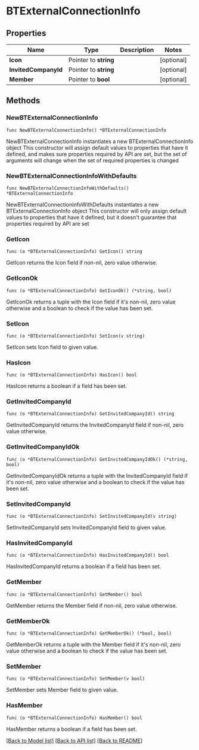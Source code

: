 # BTExternalConnectionInfo

## Properties

Name | Type | Description | Notes
------------ | ------------- | ------------- | -------------
**Icon** | Pointer to **string** |  | [optional] 
**InvitedCompanyId** | Pointer to **string** |  | [optional] 
**Member** | Pointer to **bool** |  | [optional] 

## Methods

### NewBTExternalConnectionInfo

`func NewBTExternalConnectionInfo() *BTExternalConnectionInfo`

NewBTExternalConnectionInfo instantiates a new BTExternalConnectionInfo object
This constructor will assign default values to properties that have it defined,
and makes sure properties required by API are set, but the set of arguments
will change when the set of required properties is changed

### NewBTExternalConnectionInfoWithDefaults

`func NewBTExternalConnectionInfoWithDefaults() *BTExternalConnectionInfo`

NewBTExternalConnectionInfoWithDefaults instantiates a new BTExternalConnectionInfo object
This constructor will only assign default values to properties that have it defined,
but it doesn't guarantee that properties required by API are set

### GetIcon

`func (o *BTExternalConnectionInfo) GetIcon() string`

GetIcon returns the Icon field if non-nil, zero value otherwise.

### GetIconOk

`func (o *BTExternalConnectionInfo) GetIconOk() (*string, bool)`

GetIconOk returns a tuple with the Icon field if it's non-nil, zero value otherwise
and a boolean to check if the value has been set.

### SetIcon

`func (o *BTExternalConnectionInfo) SetIcon(v string)`

SetIcon sets Icon field to given value.

### HasIcon

`func (o *BTExternalConnectionInfo) HasIcon() bool`

HasIcon returns a boolean if a field has been set.

### GetInvitedCompanyId

`func (o *BTExternalConnectionInfo) GetInvitedCompanyId() string`

GetInvitedCompanyId returns the InvitedCompanyId field if non-nil, zero value otherwise.

### GetInvitedCompanyIdOk

`func (o *BTExternalConnectionInfo) GetInvitedCompanyIdOk() (*string, bool)`

GetInvitedCompanyIdOk returns a tuple with the InvitedCompanyId field if it's non-nil, zero value otherwise
and a boolean to check if the value has been set.

### SetInvitedCompanyId

`func (o *BTExternalConnectionInfo) SetInvitedCompanyId(v string)`

SetInvitedCompanyId sets InvitedCompanyId field to given value.

### HasInvitedCompanyId

`func (o *BTExternalConnectionInfo) HasInvitedCompanyId() bool`

HasInvitedCompanyId returns a boolean if a field has been set.

### GetMember

`func (o *BTExternalConnectionInfo) GetMember() bool`

GetMember returns the Member field if non-nil, zero value otherwise.

### GetMemberOk

`func (o *BTExternalConnectionInfo) GetMemberOk() (*bool, bool)`

GetMemberOk returns a tuple with the Member field if it's non-nil, zero value otherwise
and a boolean to check if the value has been set.

### SetMember

`func (o *BTExternalConnectionInfo) SetMember(v bool)`

SetMember sets Member field to given value.

### HasMember

`func (o *BTExternalConnectionInfo) HasMember() bool`

HasMember returns a boolean if a field has been set.


[[Back to Model list]](../README.md#documentation-for-models) [[Back to API list]](../README.md#documentation-for-api-endpoints) [[Back to README]](../README.md)


